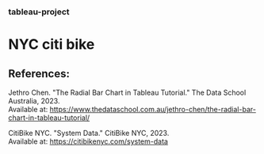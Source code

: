 ### tableau-project
# NYC citi bike
## References:
Jethro Chen. "The Radial Bar Chart in Tableau Tutorial." The Data School Australia, 2023.<br>
Available at: https://www.thedataschool.com.au/jethro-chen/the-radial-bar-chart-in-tableau-tutorial/

CitiBike NYC. "System Data." CitiBike NYC, 2023.<br>
Available at: https://citibikenyc.com/system-data
